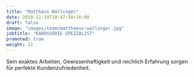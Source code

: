 ```yaml
---
title: "Matthäus Wallinger"
date: 2018-11-19T10:47:58+10:00
draft: false
image: "images/team/matthaeus-wallinger.jpg"
jobtitle: "KAROSSERIE SPEZIALIST"
promoted: true
weight: 11
---
```


Sein exaktes Arbeiten, Gewissenhaftigkeit und reichlich Erfahrung sorgen für perfekte Kundenzufriedenheit.

